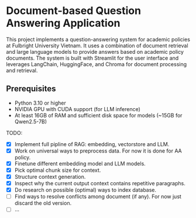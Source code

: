 # Document-based Question Answering Application
This project implements a question-answering system for academic policies at Fulbright University Vietnam. It uses a combination of document retrieval and large language models to provide answers based on academic policy documents. The system is built with Streamlit for the user interface and leverages LangChain, HuggingFace, and Chroma for document processing and retrieval.


## Prerequisites
- Python 3.10 or higher
- NVIDIA GPU with CUDA support (for LLM inference)
- At least 16GB of RAM and sufficient disk space for models (~15GB for Qwen2.5-7B)

TODO:
- [x] Implement full pipline of RAG: embedding, vectorstore and LLM.
- [x] Work on universal ways to preprocess data. For now it is done for AA policy.
- [x] Finetune different embedding model and LLM models.
- [x] Pick optimal chunk size for context.
- [x] Structure context generation.
- [x] Inspect why the current output context contains repetitive paragraphs.
- [x] Do research on possible (optimal) ways to index database.
- [ ] Find ways to resolve conflicts among document (if any). For now just discard the old version.
- [ ] ... 